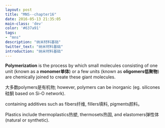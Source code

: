 ```yaml
---
layout: post
title: "MNS--chapter16"
date: 2016-05-13 21:35:05
main-class: 'dev'
color: '#637a91'
tags:
- "mns"
description: "纳米材料基础"
twitter_text: "纳米材料基础"
introduction: "纳米材料基础"
---
```

**Polymerization** is the process by which small molecules consisting of one unit (known as a **monomer单体**) or a few units (known as **oligomers低聚物**) are chemically joined to create these giant molecules.

大多数polymers是有机物; however, polymers can be inorganic (eg. silicones硅酮 based on Si-O network).

containing additives such as fibers纤维, fillers填料, pigments颜料。

Plastics include thermoplastics热塑, thermosets热固, and elastomers弹性体 (natural or synthetic).